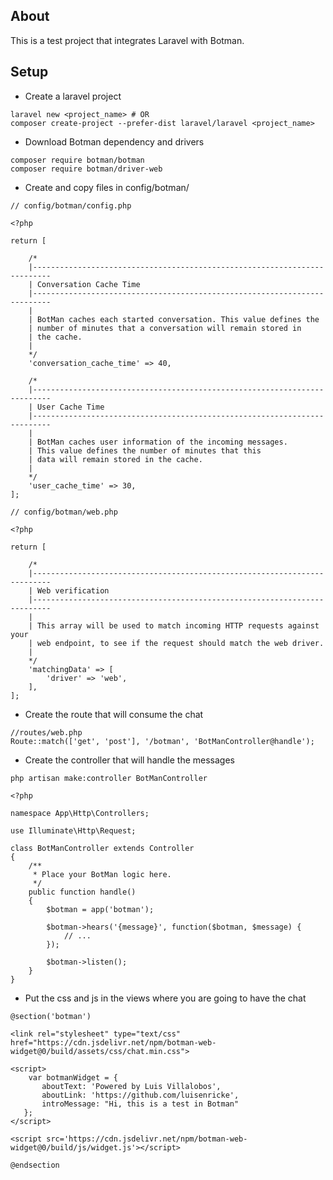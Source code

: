 ## About

This is a test project that integrates Laravel with Botman.

## Setup

- Create a laravel project

```
laravel new <project_name> # OR
composer create-project --prefer-dist laravel/laravel <project_name>
```

- Download Botman dependency and drivers

```
composer require botman/botman
composer require botman/driver-web
```

- Create and copy files in config/botman/

```
// config/botman/config.php

<?php

return [

    /*
    |--------------------------------------------------------------------------
    | Conversation Cache Time
    |--------------------------------------------------------------------------
    |
    | BotMan caches each started conversation. This value defines the
    | number of minutes that a conversation will remain stored in
    | the cache.
    |
    */
    'conversation_cache_time' => 40,

    /*
    |--------------------------------------------------------------------------
    | User Cache Time
    |--------------------------------------------------------------------------
    |
    | BotMan caches user information of the incoming messages.
    | This value defines the number of minutes that this
    | data will remain stored in the cache.
    |
    */
    'user_cache_time' => 30,
];
```

```
// config/botman/web.php

<?php

return [

    /*
    |--------------------------------------------------------------------------
    | Web verification
    |--------------------------------------------------------------------------
    |
    | This array will be used to match incoming HTTP requests against your
    | web endpoint, to see if the request should match the web driver.
    |
    */
    'matchingData' => [
        'driver' => 'web',
    ],
];
```

- Create the route that will consume the chat

```
//routes/web.php
Route::match(['get', 'post'], '/botman', 'BotManController@handle');
```

- Create the controller that will handle the messages

```
php artisan make:controller BotManController
```

```
<?php

namespace App\Http\Controllers;

use Illuminate\Http\Request;

class BotManController extends Controller
{
    /**
     * Place your BotMan logic here.
     */
    public function handle()
    {
        $botman = app('botman');

        $botman->hears('{message}', function($botman, $message) {
			// ...
        });

        $botman->listen();
    }
}
```

- Put the css and js in the views where you are going to have the chat

```
@section('botman')

<link rel="stylesheet" type="text/css" href="https://cdn.jsdelivr.net/npm/botman-web-widget@0/build/assets/css/chat.min.css">

<script>
    var botmanWidget = {
       aboutText: 'Powered by Luis Villalobos',
       aboutLink: 'https://github.com/luisenricke',
       introMessage: "Hi, this is a test in Botman"
   };
</script>

<script src='https://cdn.jsdelivr.net/npm/botman-web-widget@0/build/js/widget.js'></script>

@endsection
```